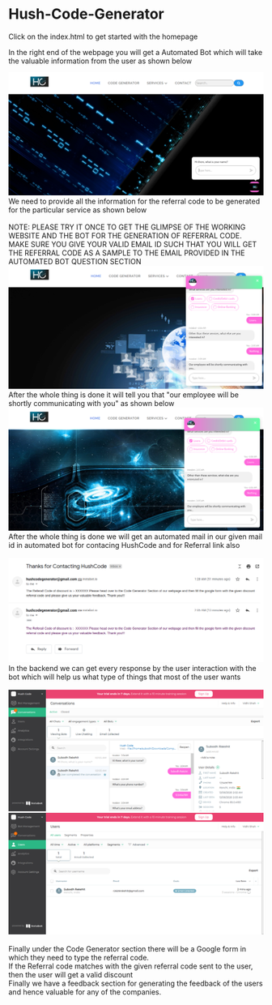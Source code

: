 # Hush-Code-Generator

Click on the index.html to get started with the homepage

In the right end of the webpage you will get a Automated Bot which will take the valuable information from the user as shown below
<br>

<img src="screenshots/1.png">

<br>
We need to provide all the information for the referral code to be generated for the particular service as shown below
<br>
<br>
NOTE: PLEASE TRY IT ONCE TO GET THE GLIMPSE OF THE WORKING WEBSITE AND THE BOT FOR THE GENERATION OF REFERRAL CODE.
MAKE SURE YOU GIVE YOUR VALID EMAIL ID SUCH THAT YOU WILL GET THE REFERRAL CODE AS A SAMPLE TO THE EMAIL PROVIDED IN THE AUTOMATED BOT QUESTION SECTION
<br>
<img src="screenshots/2.png">
<br>
After the whole thing is done it will tell you that "our employee will be shortly communicating with you" as shown below
<br>
<img src="screenshots/3.png">
<br>
After the whole thing is done we will get an automated mail in our given mail id in automated bot for contacing HushCode and for Referral link also
<br>
<br>
<img src="screenshots/7.png">
<br>
In the backend we can get every response by the user interaction with the bot which will help us what type of things that most of the user wants
<br>
<br>
<img src="screenshots/4.png">
<br>
<img src="screenshots/5.png">
<br><br>
Finally under the Code Generator section there will be a Google form in which they need to type the referral code.<br>
If the Referral code matches with the given referral code sent to the user, then the user will get a valid discount
<br>
Finally we have a feedback section for generating the feedback of the users and hence valuable for any of the companies.<br>
